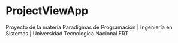# ProjectViewApp
Proyecto de la materia Paradigmas de Programación | Ingeniería en Sistemas | Universidad Tecnologica Nacional FRT 
